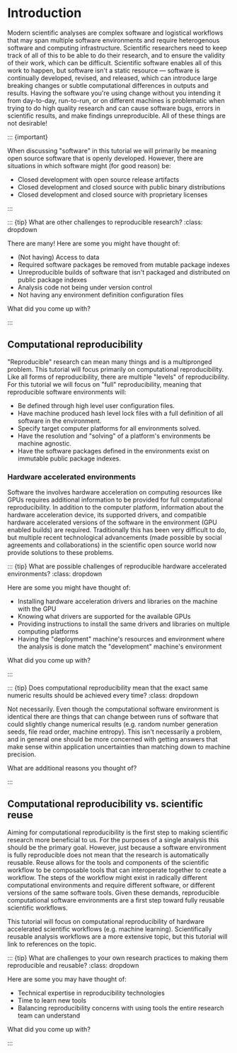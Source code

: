 # Introduction

Modern scientific analyses are complex software and logistical workflows that may span multiple software environments and require heterogenous software and computing infrastructure.
Scientific researchers need to keep track of all of this to be able to do their research, and to ensure the validity of their work, which can be difficult.
Scientific software enables all of this work to happen, but software isn't a static resource &mdash; software is continually developed, revised, and released, which can introduce large breaking changes or subtle computational differences in outputs and results.
Having the software you're using change without you intending it from day-to-day, run-to-run, or on different machines is problematic when trying to do high quality research and can cause software bugs, errors in scientific results, and make findings unreproducible.
All of these things are not desirable!

::: {important}

When discussing "software" in this tutorial we will primarily be meaning open source software that is openly developed.
However, there are situations in which software might (for good reason) be:

* Closed development with open source release artifacts
* Closed development and closed source with public binary distributions
* Closed development and closed source with proprietary licenses

:::

::: {tip} What are other challenges to reproducible research?
:class: dropdown

There are many! Here are some you might have thought of:

* (Not having) Access to data
* Required software packages be removed from mutable package indexes
* Unreproducible builds of software that isn't packaged and distributed on public package indexes
* Analysis code not being under version control
* Not having any environment definition configuration files

What did you come up with?

:::

## Computational reproducibility

"Reproducible" research can mean many things and is a multipronged problem.
This tutorial will focus primarily on computational reproducibility.
Like all forms of reproducibility, there are multiple "levels" of reproducibility.
For this tutorial we will focus on "full" reproducibility, meaning that reproducible software environments will:

* Be defined through high level user configuration files.
* Have machine produced hash level lock files with a full definition of all software in the environment.
* Specify target computer platforms for all environments solved.
* Have the resolution and "solving" of a platform's environments be machine agnostic.
* Have the software packages defined in the environments exist on immutable public package indexes.

### Hardware accelerated environments

Software the involves hardware acceleration on computing resources like GPUs requires additional information to be provided for full computational reproducibility.
In addition to the computer platform, information about the hardware acceleration device, its supported drivers, and compatible hardware accelerated versions of the software in the environment (GPU enabled builds) are required.
Traditionally this has been very difficult to do, but multiple recent technological advancements (made possible by social agreements and collaborations) in the scientific open source world now provide solutions to these problems.

::: {tip} What are possible challenges of reproducible hardware accelerated environments?
:class: dropdown

Here are some you might have thought of:

* Installing hardware acceleration drivers and libraries on the machine with the GPU
* Knowing what drivers are supported for the available GPUs
* Providing instructions to install the same drivers and libraries on multiple computing platforms
* Having the "deployment" machine's resources and environment where the analysis is done match the "development" machine's environment

What did you come up with?

:::

::: {tip} Does computational reproducibility mean that the exact same numeric results should be achieved every time?
:class: dropdown

Not necessarily.
Even though the computational software environment is identical there are things that can change between runs of software that could slightly change numerical results (e.g. random number generation seeds, file read order, machine entropy).
This isn't necessarily a problem, and in general one should be more concerned with getting answers that make sense within application uncertainties than matching down to machine precision.

What are additional reasons you thought of?

:::

## Computational reproducibility vs. scientific reuse

Aiming for computational reproducibility is the first step to making scientific research more beneficial to us.
For the purposes of a single analysis this should be the primary goal.
However, just because a software environment is fully reproducible does not mean that the research is automatically reusable.
Reuse allows for the tools and components of the scientific workflow to be composable tools that can interoperate together to
create a workflow.
The steps of the workflow might exist in radically different computational environments and require different software, or different versions of the same software tools.
Given these demands, reproducible computational software environments are a first step toward fully reusable scientific workflows.

This tutorial will focus on computational reproducibility of hardware accelerated scientific workflows (e.g. machine learning).
Scientifically reusable analysis workflows are a more extensive topic, but this tutorial will link to references on the topic.

::: {tip} What are challenges to your own research practices to making them reproducible and reusable?
:class: dropdown

Here are some you may have thought of:

* Technical expertise in reproducibility technologies
* Time to learn new tools
* Balancing reproducibility concerns with using tools the entire research team can understand

What did you come up with?

:::
